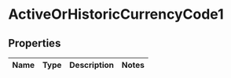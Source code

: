 
# ActiveOrHistoricCurrencyCode1

## Properties
Name | Type | Description | Notes
------------ | ------------- | ------------- | -------------




